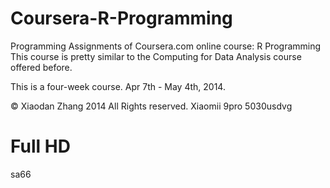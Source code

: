 Coursera-R-Programming
======================

Programming Assignments of Coursera.com online course: R Programming  
This course is pretty similar to the Computing for Data Analysis course offered before.

This is a four-week course. Apr 7th - May 4th, 2014.  

© Xiaodan Zhang 2014 All Rights reserved.
Xiaomii 9pro 5030usdvg
# Full HD 
sa66

